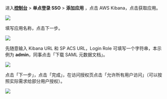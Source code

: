 <IntegrationDetailCard :title="`在 ${$localeConfig.brandName} 中创建应用`">

进入[**控制台**](https://console.authing.cn) > **单点登录 SSO** > **添加应用** ，点击 AWS Kibana，点击获取应用。

![](~@imagesZhCn/integration/aws-kibana/1-3.png)

填写应用名称，点击下一步。

![](~@imagesZhCn/integration/aws-kibana/1-4.png)

先随意输入 Kibana URL 和 SP ACS URL，Login Role 可填写一个字符串，本示例为 **admin**，同事点击「下载 SAML 元数据文档」。

![](~@imagesZhCn/integration/aws-kibana/1-5.png)

点击「下一步」，点击「完成」，在访问授权页点击「允许所有用户访问」（可以按照实际需求给部分用户授权）。

![](~@imagesZhCn/integration/aws-kibana/1-6.png)

</IntegrationDetailCard>
